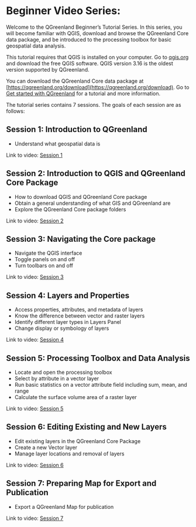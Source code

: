 # Beginner Video Series:

Welcome to the QGreenland Beginner’s Tutorial Series. In this series, you will become familiar with QGIS, download and browse the QGreenland Core data package, and be introduced to the processing toolbox for basic geospatial data analysis.

This tutorial requires that QGIS is installed on your computer. Go to [qgis.org](https://www.qgis.org/) and download the free QGIS software. QGIS version 3.16 is the oldest version supported by QGreenland.

You can download the QGreenland Core data package at [https://qgreenland.org/download](https://qgreenland.org/download). Go to [Get started with QGreenland](https://qgreenland.readthedocs.io/en/latest/tutorials/get-started.html) for a tutorial and more information.

The tutorial series contains 7 sessions. The goals of each session are as follows:

## Session 1: Introduction to QGreenland
- Understand what geospatial data is

Link to video: [Session 1](https://www.youtube.com/watch?v=gD0vkP5JUmA&list=PLSRiyMridUCwyu-vqpAFtm8bVERgTvs7q&index=1)

## Session 2: Introduction to QGIS and QGreenland Core Package

- How to download QGIS and QGreenland Core package
- Obtain a general understanding of what GIS and QGreenland are
- Explore the QGreenland Core package folders

Link to video: [Session 2](https://www.youtube.com/watch?v=u8exrxhwme4&list=PLSRiyMridUCwyu-vqpAFtm8bVERgTvs7q&index=2)

## Session 3: Navigating the Core package

- Navigate the QGIS interface
- Toggle panels on and off
- Turn toolbars on and off

Link to video: [Session 3](https://www.youtube.com/watch?v=WhboP5u5HqE&list=PLSRiyMridUCwyu-vqpAFtm8bVERgTvs7q&index=3)

## Session 4: Layers and Properties

- Access properties, attributes, and metadata of layers
- Know the difference between vector and raster layers
- Identify different layer types in Layers Panel
- Change display or symbology of layers

Link to video: [Session 4](https://www.youtube.com/watch?v=hAMw-_dFWng&list=PLSRiyMridUCwyu-vqpAFtm8bVERgTvs7q&index=4)

## Session 5: Processing Toolbox and Data Analysis

- Locate and open the processing toolbox
- Select by attribute in a vector layer
- Run basic statistics on a vector attribute field including sum, mean, and range
- Calculate the surface volume area of a raster layer

Link to video: [Session 5](https://www.youtube.com/watch?v=znKeiV3-Amo&list=PLSRiyMridUCwyu-vqpAFtm8bVERgTvs7q&index=5)

## Session 6: Editing Existing and New Layers

- Edit existing layers in the QGreenland Core Package
- Create a new Vector layer
- Manage layer locations and removal of layers

Link to video: [Session 6](https://www.youtube.com/watch?v=98nF6YJAnns&list=PLSRiyMridUCwyu-vqpAFtm8bVERgTvs7q&index=6)

## Session 7: Preparing Map for Export and Publication

- Export a QGreenland Map for publication

Link to video: [Session 7](https://www.youtube.com/watch?v=6YG_Jc7HcOo&list=PLSRiyMridUCwyu-vqpAFtm8bVERgTvs7q&index=7)
